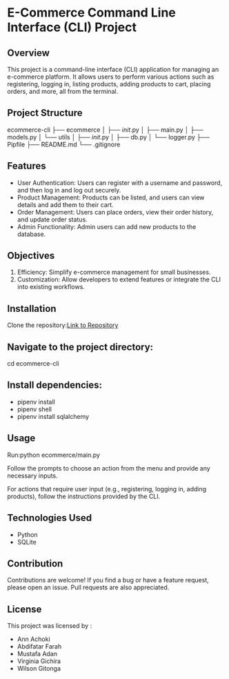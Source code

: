 # E-Commerce Command Line Interface (CLI) Project

## Overview
This project is a command-line interface (CLI) application for managing an e-commerce platform. It allows users to perform various actions such as registering, logging in, listing products, adding products to cart, placing orders, and more, all from the terminal.

## Project Structure
ecommerce-cli
├── ecommerce
│   ├── _init_.py
│   ├── main.py
│   ├── models.py
│   └── utils
│       ├── _init_.py
│       ├── db.py
│       └── logger.py
├── Pipfile
├── README.md
└── .gitignore

## Features
- User Authentication: Users can register with a username and password, and then log in and log out securely.
- Product Management: Products can be listed, and users can view details and add them to their cart.
- Order Management: Users can place orders, view their order history, and update order status.
- Admin Functionality: Admin users can add new products to the database.

## Objectives
1. Efficiency: Simplify e-commerce management for small businesses.
2. Customization: Allow developers to extend features or integrate the CLI into existing workflows.


## Installation
Clone the repository:[Link to Repository](https://github.com/achoclate/ecommerce-cli)


## Navigate to the project directory: 
cd ecommerce-cli

## Install dependencies:
- pipenv install
- pipenv shell
- pipenv install sqlalchemy


## Usage
Run:python ecommerce/main.py

Follow the prompts to choose an action from the menu and provide any necessary inputs.

For actions that require user input (e.g., registering, logging in, adding products), follow the instructions provided by the CLI.

## Technologies Used
- Python
- SQLite

## Contribution
Contributions are welcome! If you find a bug or have a feature request, please open an issue. Pull requests are also appreciated.

## License 
This project was licensed by :
- Ann Achoki
- Abdifatar Farah
- Mustafa Adan
- Virginia Gichira
- Wilson Gitonga


